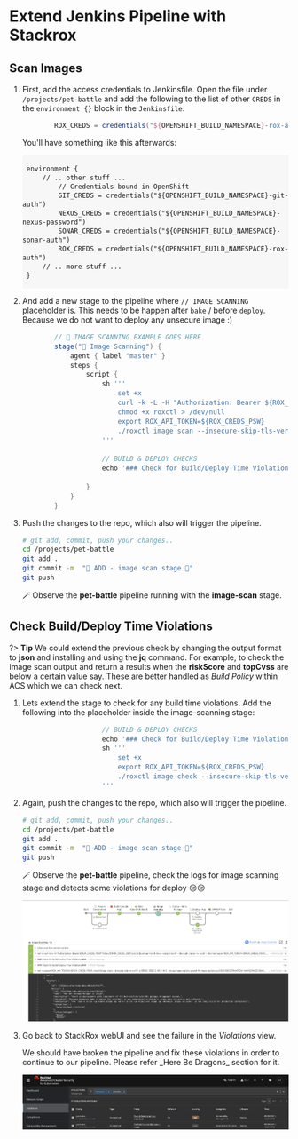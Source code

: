 # Extend Jenkins Pipeline with Stackrox

## Scan Images

1. First, add the access credentials to Jenkinsfile. Open the file under `/projects/pet-battle` and add the following to the list of other `CREDS` in the `environment {}` block in the `Jenkinsfile`.

    ```groovy
            ROX_CREDS = credentials("${OPENSHIFT_BUILD_NAMESPACE}-rox-auth")
    ```

    You'll have something like this afterwards:
    <div class="highlight" style="background: #f7f7f7">
    <pre><code class="language-groovy">
    environment {
        // .. other stuff ...
            // Credentials bound in OpenShift
            GIT_CREDS = credentials("${OPENSHIFT_BUILD_NAMESPACE}-git-auth")
            NEXUS_CREDS = credentials("${OPENSHIFT_BUILD_NAMESPACE}-nexus-password")
            SONAR_CREDS = credentials("${OPENSHIFT_BUILD_NAMESPACE}-sonar-auth")
            ROX_CREDS = credentials("${OPENSHIFT_BUILD_NAMESPACE}-rox-auth")
        // .. more stuff ...
    }
    </code></pre></div>

2. And add a new stage to the pipeline where `// IMAGE SCANNING` placeholder is. This needs to be happen after `bake` / before `deploy`. Because we do not want to deploy any unsecure image :)

    ```groovy
            // 📠 IMAGE SCANNING EXAMPLE GOES HERE
            stage("📠 Image Scanning") {
                agent { label "master" }
                steps {
                    script {
                        sh '''
                            set +x
                            curl -k -L -H "Authorization: Bearer ${ROX_CREDS_PSW}" https://${ROX_CREDS_USR}/api/cli/download/roxctl-linux --output roxctl  > /dev/null;
                            chmod +x roxctl > /dev/null
                            export ROX_API_TOKEN=${ROX_CREDS_PSW}
                            ./roxctl image scan --insecure-skip-tls-verify -e ${ROX_CREDS_USR}:443 --image image-registry.openshift-image-registry.svc:5000/${DESTINATION_NAMESPACE}/${APP_NAME}:${VERSION} -o table
                        '''

                        // BUILD & DEPLOY CHECKS
                        echo '### Check for Build/Deploy Time Violations ###'

                    }
                }
            }
    ```

3. Push the changes to the repo, which also will trigger the pipeline.

    ```bash
    # git add, commit, push your changes..
    cd /projects/pet-battle
    git add .
    git commit -m  "🎄 ADD - image scan stage 🎄"
    git push 
    ```

     🪄 Observe the **pet-battle** pipeline running with the **image-scan** stage.

## Check Build/Deploy Time Violations

?> **Tip** We could extend the previous check by changing the output format to **json** and installing and using the **jq** command. For example, to check the image scan output and return a results when the **riskScore** and **topCvss** are below a certain value say. These are better handled as *Build Policy* within ACS which we can check next.

1. Lets extend the stage to check for any build time violations. Add the following into the placeholder inside the image-scanning stage:

    ```groovy
                        // BUILD & DEPLOY CHECKS
                        echo '### Check for Build/Deploy Time Violations ###'
                        sh '''
                            set +x
                            export ROX_API_TOKEN=${ROX_CREDS_PSW}
                            ./roxctl image check --insecure-skip-tls-verify -e ${ROX_CREDS_USR}:443  --image image-registry.openshift-image-registry.svc:5000/${DESTINATION_NAMESPACE}/${APP_NAME}:${VERSION} --json
                        '''
    ```

2. Again, push the changes to the repo, which also will trigger the pipeline.

    ```bash
    # git add, commit, push your changes..
    cd /projects/pet-battle
    git add .
    git commit -m  "🎄 ADD - image scan stage 🎄"
    git push 
    ```

    🪄 Observe the **pet-battle** pipeline, check the logs for image scanning stage and detects some violations for deploy 😔😔

    ![acs-jenkins-pipeline](images/acs-jenkins-pipeline.png)

3. Go back to StackRox webUI and see the failure in the *Violations* view. 
    <p class="tip">We should have broken the pipeline and fix these violations in order to continue to our pipeline. Please refer _Here Be Dragons_ section for it.</p>

    ![acs-pet-battle-violations](images/acs-pet-battle-violations.png)
<!--
## Breaking the Build

Let's run through a scenario where we break/fix the build using a build policy violation.

1. Let's try breaking a *Build Policy* within ACS by triggering the *Build* policy we enabled earlier.

2. Edit the `pet-battle-api/Dockerfile` and add the following line right above last line `CMD`:

    ```bash
    EXPOSE 22
    ```

3. Check in this change and watch the build that is triggered.

    ```bash
    # git add, commit, push your changes..
    cd /projects/pet-battle
    git add .
    git commit -m  "🐉 Expose port 22 🐉"
    git push
    ```

4. This should now fail on the image scanning stage:

    ![images/acs-image-fail.png](images/acs-image-fail.png)

5. Back in ACS we can also see the failure in the *Violations* view.

    ![images/acs-violations.png](images/acs-violations.png)

6. Remove the `EXPOSE 22` from the `Dockerfile` and check it in to make the build pass.

    ```bash
    cd /project/pet-battle
    git add .
    git commit -m  "🐧 FIX - Security violation, remove port 22 exposure 🐧"
    git push
    ```

🪄 Observe the **pet-battle** pipeline running successfully again.
-->